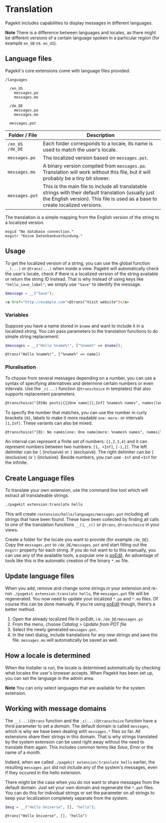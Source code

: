 # Translation

<p class="uk-article-lead">Pagekit includes capabilities to display messages in different languages.</p>

**Note** There is a difference between languages and locales, as there might be different versions of a certain language spoken in a particular region (for example `en_GB` vs. `en_US`).

## Language files

Pagekit's core extensions come with language files provided.

```
/languages

  /en_US
    messages.po
    messages.mo

  /de_DE
    messages.po
    messages.mo

  messages.pot
```

| Folder / File  | Description |
|----------------|-------------|
| `/en_US` <br> `/de_DE`           | Each folder corresponds to a locale, its name is used to match the user's locale. |
| `messages.po`                    | The localized version based on `messages.pot`. |
| `messages.mo`                    | A binary version compiled from `messages.po`. Translation will work without this file, but it will probably be a tiny bit slower. |
| `messages.pot`                   | This is the main file to include all translatable strings with their default translation (usually just the English version). This file is used as a base to create localized versions. |

The translation is a simple mapping from the English version of the string to a localized version.

```
msgid "No database connection."
msgstr "Keine Datenbankverbindung."
```


## Usage

To get the localized version of a string, you can use the global function `__(...)` or `@trans(...)` when inside a view. Pagekit will automatically check the user's locale, check if there is a localized version of the string available or return the string ID instead. That is why instead of using keys like `"hello_save_label"`, we simply use `"Save"` to identify the message.

```php
$message = __("Save");
```

```HTML
<a href="http://example.com">@trans("Visit website")</a>
```

### Variables

Suppose you have a name stored in `$name` and want to include it in a localized string. You can pass parameters to the translation functions to do simple string replacement.

```php
$messages = __("Hello %name%!", ["%name%" => $name]);
```


```HTML
@trans("Hello %name%!", ["%name%" => name])
```

### Pluralisation

To choose from several messages depending on a number, you can use a syntax of specifying alternatives and determine certain numbers or even intervals. Use the `_c(...)` function (`@†ranschoice` in templates) that also supports replacement parameters.

```HTML
@transchoice("{0}No posts|{1}One name|]1,Inf] %names% names", names|length, ["%names%" => names|length])
```

To specify the number that matches, you can use the number in curly brackets `{0}`, labels to make it more readable `one:` `more:` or intervals `]1,Inf]`. These variants can also be mixed.

```HTML
@transchoice("{0}: No names|one: One name|more: %names% names", names|length, ["%names%" => names|length])
```

An interval can represent a finite set of numbers: `{1,2,3,4}` and it can represent numbers between two numbers: `[1, +Inf]`, `]-1,2[`. The left delimiter can be `[` (inclusive) or `]` (exclusive). The right delimiter can be `[` (exclusive) or `]` (inclusive). Beside numbers, you can use `-Inf` and `+Inf` for the infinite.

## Create Language files

To translate your own extension, use the command line tool which will extract all translateable strings.

```bash
./pagekit extension:translate hello
```

This will create `/extension/hello/languages/messages.pot` including all strings that have been found. These have been collected by finding all calls to one of the translation functions `__()`, `_c()` or `@trans`, `@transchoice` in your views.

Create a folder for the locale you want to provide (for example `/de_DE`). Copy the `messages.pot` to `/de_DE/messages.pot` and start filling out the `msgstr` property for each string. If you do not want to to this manually, you can use any of the available tools, a popular one is [poEdit](http://www.poedit.net/). An advantage of tools like this is the automatic creation of the binary `*.mo` file.

## Update language files

When you add, remove and change some strings in your extension and re-run `./pagekit extension:translate hello`, the `messages.pot` file will be regenerated. You now need to update your localized `*.po` and `*.mo` files. Of course this can be done manually. If you're using [poEdit](http://www.poedit.net/) though, there's a better method.

1. Open the already localized file in poEdit, i.e. `/de_DE/messages.po`
2. From the menu, choose *Catalog > Update from POT file*
3. Select the newly generated `messages.pot`.
4. In the next dialog, include translations for any new strings and save the file. `messages.mo` will automatically be saved as well.

## How a locale is determined

When the Installer is run, the locale is determined automatically by checking what locales the user's browser accepts. When Pagekit has been set up, you can set the language in the admin area.

**Note** You can only select languages that are available for the system extension.

## Working with message domains

The `__(...)`/`@trans` function and the `_c(...)`/`@transchoice` function have a third parameter to set a *domain*. The default domain is called `messages`, which is why we have been dealing with `messages.*` files so far. All extensions share their strings in this domain. That is why strings translated by the system extension can be used right away without the need to translate them again. This includes common terms like *Save*, *Error* or the name of a *month*.

Indeed, when we called `./pagekit extension:translate hello` earlier, the resulting `messages.pot` did not include any of the system's messages, even if they occured in the hello extension.

There might be the case when you do not want to share messages from the default domain. Just set your own domain and regenerate the `*.pot` files. You can do this for individual strings or set the parameter on all strings to keep your localization completely separate from the system.

```php
$msg = __("Hello Universe", [], "hello");
```


```
@trans("Hello Universe", [], "hello")
```
